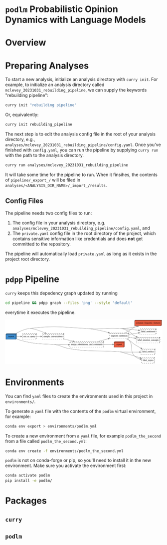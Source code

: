 # `podlm` Probabilistic Opinion Dynamics with Language Models

# Overview

# Preparing Analyses

To start a new analysis, initialize an analysis directory with `curry init`. For example, to initialize an analysis directory called `mclevey_20231031_rebuilding_pipeline`, we can supply the keywords "rebuilding pipeline":

```bash
curry init "rebuilding pipeline"
```

Or, equivalently:

```bash
curry init rebuilding_pipeline
```
 
The next step is to edit the analysis config file in the root of your analysis directory, e.g., `analyses/mclevey_20231031_rebuilding_pipeline/config.yaml`. Once you've finished with `config.yaml`, you can run the pipeline by supplying `curry run` with the path to the analysis directory. 

```bash
curry run analyses/mclevey_20231031_rebuilding_pipeline
```

It will take some time for the pipeline to run. When it finsihes, the contents of `pipeline/_export_/` will be filed in `analyses/<ANALYSIS_DIR_NAME>/_import_/results`.

## Config Files

The pipeline needs two config files to run:

1. The config file in your analysis directory, e.g. `analyses/mclevey_20231031_rebuilding_pipeline/config.yaml`, and
2. The `private.yaml` config file in the root directory of the project, which contains sensitive information like credentials and does **not** get committed to the repository.

The pipeline will automatically load `private.yaml` as long as it exists in the project root directory.

# `pdpp` Pipeline

`curry` keeps this depedency graph updated by running

```bash
cd pipeline && pdpp graph --files 'png' --style 'default'
```

everytime it executes the pipeline. 

![](pipeline/dependencies_sparse.png)

# Environments

You can find `yaml` files to create the environments used in this project in `environments/`.

To generate a `yaml` file with the contents of the `podlm` virtual environment, for example: 

```bash
conda env export > environments/podlm.yml
```

To create a new environment from a `yaml` file, for example `podlm_the_second` from a file called `podlm_the_second.yml`:

```bash
conda env create -f environments/podlm_the_second.yml
```

`podlm` is not on conda-forge or pip, so you'll need to install it in the new environment. Make sure you activate the environment first: 

```bash
conda activate podlm
pip install -e podlm/
```

# Packages

## `curry`

## `podlm`



